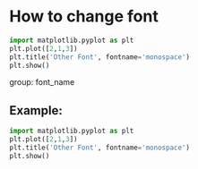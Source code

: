 # How to change font

```python
import matplotlib.pyplot as plt
plt.plot([2,1,3])
plt.title('Other Font', fontname='monospace')
plt.show()
```


group: font_name

## Example: 
```python
import matplotlib.pyplot as plt
plt.plot([2,1,3])
plt.title('Other Font', fontname='monospace')
plt.show()
```

